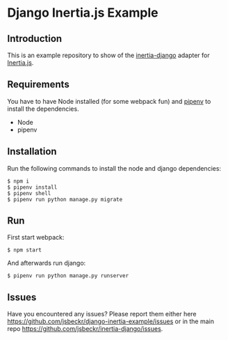 # Django Inertia.js Example

## Introduction

This is an example repository to show of the [inertia-django](https://github.com/jsbeckr/inertia-django) adapter for [Inertia.js](https://github.com/inertiajs). 

## Requirements

You have to have Node installed (for some webpack fun) and [pipenv](https://pipenv.readthedocs.io/en/latest/) to install the dependencies.

* Node
* pipenv

## Installation

Run the following commands to install the node and django dependencies:

```
$ npm i
$ pipenv install
$ pipenv shell
$ pipenv run python manage.py migrate
```

## Run

First start webpack:

```
$ npm start
```

And afterwards run django:
```
$ pipenv run python manage.py runserver
```

## Issues

Have you encountered any issues? Please report them either here https://github.com/jsbeckr/django-inertia-example/issues or in the main repo https://github.com/jsbeckr/inertia-django/issues.
